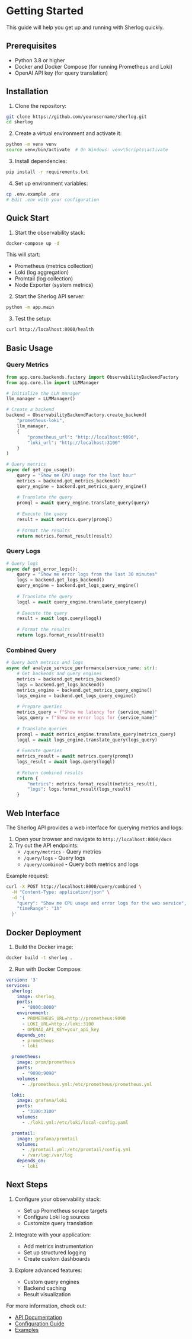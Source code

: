 # Getting Started

This guide will help you get up and running with Sherlog quickly.

## Prerequisites

- Python 3.8 or higher
- Docker and Docker Compose (for running Prometheus and Loki)
- OpenAI API key (for query translation)

## Installation

1. Clone the repository:
```bash
git clone https://github.com/yourusername/sherlog.git
cd sherlog
```

2. Create a virtual environment and activate it:
```bash
python -m venv venv
source venv/bin/activate  # On Windows: venv\Scripts\activate
```

3. Install dependencies:
```bash
pip install -r requirements.txt
```

4. Set up environment variables:
```bash
cp .env.example .env
# Edit .env with your configuration
```

## Quick Start

1. Start the observability stack:
```bash
docker-compose up -d
```

This will start:
- Prometheus (metrics collection)
- Loki (log aggregation)
- Promtail (log collection)
- Node Exporter (system metrics)

2. Start the Sherlog API server:
```bash
python -m app.main
```

3. Test the setup:
```bash
curl http://localhost:8000/health
```

## Basic Usage

### Query Metrics

```python
from app.core.backends.factory import ObservabilityBackendFactory
from app.core.llm import LLMManager

# Initialize the LLM manager
llm_manager = LLMManager()

# Create a backend
backend = ObservabilityBackendFactory.create_backend(
    "prometheus-loki",
    llm_manager,
    {
        "prometheus_url": "http://localhost:9090",
        "loki_url": "http://localhost:3100"
    }
)

# Query metrics
async def get_cpu_usage():
    query = "Show me CPU usage for the last hour"
    metrics = backend.get_metrics_backend()
    query_engine = backend.get_metrics_query_engine()
    
    # Translate the query
    promql = await query_engine.translate_query(query)
    
    # Execute the query
    result = await metrics.query(promql)
    
    # Format the results
    return metrics.format_result(result)
```

### Query Logs

```python
# Query logs
async def get_error_logs():
    query = "Show me error logs from the last 30 minutes"
    logs = backend.get_logs_backend()
    query_engine = backend.get_logs_query_engine()
    
    # Translate the query
    logql = await query_engine.translate_query(query)
    
    # Execute the query
    result = await logs.query(logql)
    
    # Format the results
    return logs.format_result(result)
```

### Combined Query

```python
# Query both metrics and logs
async def analyze_service_performance(service_name: str):
    # Get backends and query engines
    metrics = backend.get_metrics_backend()
    logs = backend.get_logs_backend()
    metrics_engine = backend.get_metrics_query_engine()
    logs_engine = backend.get_logs_query_engine()
    
    # Prepare queries
    metrics_query = f"Show me latency for {service_name}"
    logs_query = f"Show me error logs for {service_name}"
    
    # Translate queries
    promql = await metrics_engine.translate_query(metrics_query)
    logql = await logs_engine.translate_query(logs_query)
    
    # Execute queries
    metrics_result = await metrics.query(promql)
    logs_result = await logs.query(logql)
    
    # Return combined results
    return {
        "metrics": metrics.format_result(metrics_result),
        "logs": logs.format_result(logs_result)
    }
```

## Web Interface

The Sherlog API provides a web interface for querying metrics and logs:

1. Open your browser and navigate to `http://localhost:8000/docs`
2. Try out the API endpoints:
   - `/query/metrics` - Query metrics
   - `/query/logs` - Query logs
   - `/query/combined` - Query both metrics and logs

Example request:
```bash
curl -X POST http://localhost:8000/query/combined \
  -H "Content-Type: application/json" \
  -d '{
    "query": "Show me CPU usage and error logs for the web service",
    "timeRange": "1h"
  }'
```

## Docker Deployment

1. Build the Docker image:
```bash
docker build -t sherlog .
```

2. Run with Docker Compose:
```yaml
version: '3'
services:
  sherlog:
    image: sherlog
    ports:
      - "8000:8000"
    environment:
      - PROMETHEUS_URL=http://prometheus:9090
      - LOKI_URL=http://loki:3100
      - OPENAI_API_KEY=your_api_key
    depends_on:
      - prometheus
      - loki

  prometheus:
    image: prom/prometheus
    ports:
      - "9090:9090"
    volumes:
      - ./prometheus.yml:/etc/prometheus/prometheus.yml

  loki:
    image: grafana/loki
    ports:
      - "3100:3100"
    volumes:
      - ./loki.yml:/etc/loki/local-config.yaml

  promtail:
    image: grafana/promtail
    volumes:
      - ./promtail.yml:/etc/promtail/config.yml
      - /var/log:/var/log
    depends_on:
      - loki
```

## Next Steps

1. Configure your observability stack:
   - Set up Prometheus scrape targets
   - Configure Loki log sources
   - Customize query translation

2. Integrate with your application:
   - Add metrics instrumentation
   - Set up structured logging
   - Create custom dashboards

3. Explore advanced features:
   - Custom query engines
   - Backend caching
   - Result visualization

For more information, check out:
- [API Documentation](api.md)
- [Configuration Guide](configuration.md)
- [Examples](examples.md) 